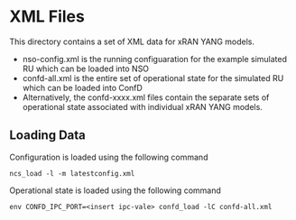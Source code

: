 #  XML Files

This directory contains a set of XML data for xRAN YANG models.

* nso-config.xml is the running configuaration for the example simulated RU which can be loaded into NSO
* confd-all.xml is the entire set of operational state for the simulated RU which can be loaded into ConfD
* Alternatively, the confd-xxxx.xml files contain the separate sets of operational state associated with individual xRAN YANG models.

## Loading Data

Configuration is loaded using the following command

    ncs_load -l -m latestconfig.xml

Operational state is loaded using the following command

    env CONFD_IPC_PORT=<insert ipc-vale> confd_load -lC confd-all.xml
